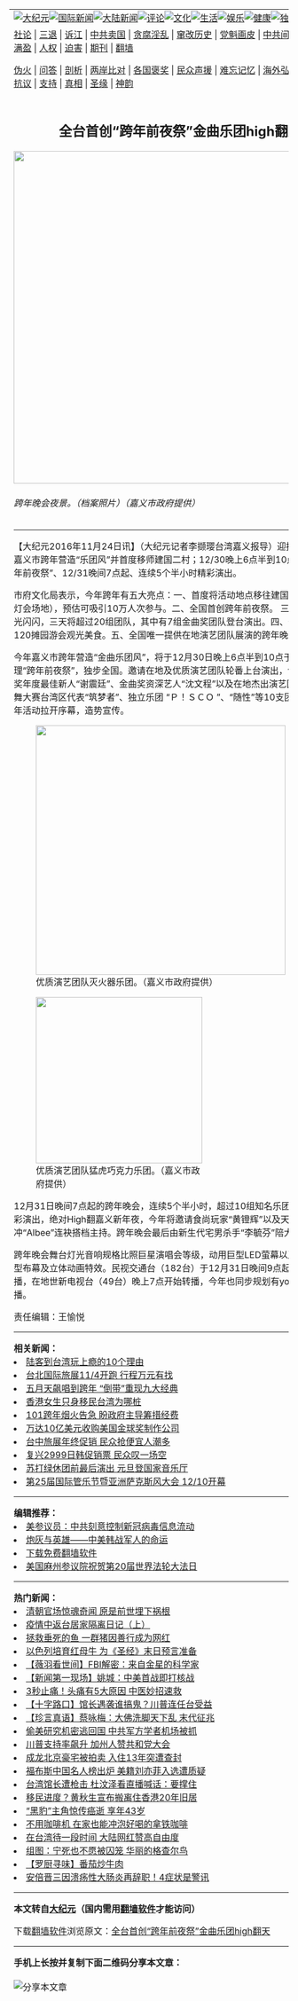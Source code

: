<a name="1" id="1" target="_blank"></a><span id="1"></span>  <table align=center border="0"><tr><td colspan="2" valign=TOP><a href="/gb/nsc413.md#1"><img src="https://raw.githubusercontent.com/vebhse3774/www/master/t/djy/1.jpg" title="大纪元"></a><a href="/gb/n24hr.md#1"><img src="https://raw.githubusercontent.com/vebhse3774/www/master/t/djy/3.jpg" title="国际新闻"></a><a href="/gb/nsc413.md#1"><img src="https://raw.githubusercontent.com/vebhse3774/www/master/t/djy/4.jpg" title="大陆新闻"></a><a href="/gb/news392.md#1"><img src="https://raw.githubusercontent.com/vebhse3774/www/master/t/djy/5.jpg" title="评论"></a><a href="/gb/news2007.md#1"><img src="https://raw.githubusercontent.com/vebhse3774/www/master/t/djy/6.jpg" title="文化"></a><a href="/gb/news2008.md#1"><img src="https://raw.githubusercontent.com/vebhse3774/www/master/t/djy/7.jpg" title="生活"></a><a href="/gb/ncyule.md#1"><img src="https://raw.githubusercontent.com/vebhse3774/www/master/t/djy/8.jpg" title="娱乐"></a><a href="/gb/nsc1002.md#1"><img src="https://raw.githubusercontent.com/vebhse3774/www/master/t/djy/9.jpg" title="健康"><a href="/gb/nf6092.md#1"><img src="https://raw.githubusercontent.com/vebhse3774/www/master/t/djy/10a.jpg" title="独家"></a><a href="/gb/nf4514.md#1"><img src="https://raw.githubusercontent.com/vebhse3774/www/master/t/djy/12a.jpg" title="头条"></a></td></tr>  <tr><td colspan="2" valign=TOP><a target="_blank" href="/gb/9p.md#1">社论</a> | <a target="_blank" href="/gb/nf5657.md#1">三退</a> | <a target="_blank" href="/gb/nf6124.md#1">诉江</a> | <a target="_blank" href="/gb/nf1176117.md#1">中共卖国</a> | <a target="_blank" href="/gb/nf5773.md#1">贪腐淫乱</a> | <a target="_blank" href="/gb/nf1176115.md#1">窜改历史</a> | <a target="_blank" href="/gb/nf1176107.md#1">党魁画皮</a> | <a target="_blank" href="/gb/nf1320400.md#1">中共间谍</a> | <a target="_blank" href="/gb/nf1176114.md#1">破坏传统</a> | <a target="_blank" href="https://github.com/fqnews/ntdtv/blob/master/gb/prog447_1.md#1">恶贯满盈</a> | <a target="_blank" href="/gb/ncid278.md#1">人权</a> | <a target="_blank" href="/gb/nf1176111.md#1">迫害</a> | <a target="_blank" href="https://gitlab.com/szzdlab/mh-qikan/blob/master/README.md#1">期刊</a> | <a target="_blank" href="https://github.com/bannedbook/fanqiang/wiki">翻墙</a></p>
<p><a target="_blank" href="/gb/nf5562.md#1">伪火</a> | <a target="_blank" href="/gb/nf4378.md#1">问答</a> | <a target="_blank" href="/gb/nf5792.md#1">剖析</a> | <a target="_blank" href="/gb/nf5735.md#1">两岸比对</a> | <a target="_blank" href="/gb/nf6119.md#1">各国褒奖</a> | <a target="_blank" href="/gb/nf6120.md#1">民众声援</a> | <a target="_blank" href="/gb/nf1188594.md#1">难忘记忆</a> | <a target="_blank" href="/gb/nf3180.md#1">海外弘传</a> | <a target="_blank" href="/gb/nf5410.md#1">万人上访</a> | <a target="_blank" href="https://github.com/fqnews/ntdtv/blob/master/gb/prog1530_1.md#1">和平抗议</a> | <a target="_blank" href="/gb/nf4386.md#1">支持</a> | <a target="_blank" href="/gb/nf4389.md#1">真相</a> | <a target="_blank" href="/gb/nf5790.md#1">圣缘</a> | <a target="_blank" href="/gb/nf4786.md#1">神韵</a></td></tr>  <tr><td valign=TOP width="626"><h2 align=center>全台首创“跨年前夜祭”金曲乐团high翻天</h2>  <img width="600" src="https://i.epochtimes.com/assets/uploads/2016/11/1611240429032357-600x400.jpg" />  <h6>跨年晚会夜景。（档案照片）（嘉义市政府提供）  </h6>  <hr>  <p>【大纪元2016年11月24日讯】（大纪元记者李撷璎台湾嘉义报导）迎接2017，今年嘉义市<ahref="/gb/tag/%E8%B7%A8%E5%B9%B4.md#1">跨年</a>营造“乐团风”并首度移师建国二村；12/30晚上6点半到10点全国首创“<ahref="/gb/tag/%E8%B7%A8%E5%B9%B4%E5%89%8D%E5%A4%9C%E7%A5%AD.md#1">跨年前夜祭</a>”、12/31晚间7点起、连续5个半小时精彩演出。</p>
  <p>市府文化局表示，今年<ahref="/gb/tag/%E8%B7%A8%E5%B9%B4.md#1">跨年</a>有五大亮点：一、首度将活动地点移往建国二村（原台湾灯会场地），预估可吸引10万人次参与。二、全国首创<ahref="/gb/tag/%E8%B7%A8%E5%B9%B4%E5%89%8D%E5%A4%9C%E7%A5%AD.md#1">跨年前夜祭</a>。 三、演出阵容金光闪闪，三天将超过20组团队，其中有7组金曲奖团队登台演出。四、预计规划至少120摊园游会观光美食。五、全国唯一提供在地演艺团队展演的跨年晚会。</p>
  <p>今年嘉义市跨年营造“金曲乐团风”，将于12月30日晚上6点半到10点于活动主场地办理“跨年前夜祭”，独步全国。邀请在地及优质演艺团队轮番上台演出，包括2016金曲奖年度最佳新人“谢震廷”、金曲奖资深艺人“沈文程”以及在地杰出演艺团队、世界街舞大赛台湾区代表“筑梦者”、独立乐团 “Ｐ！ＳＣＯ ”、“随性”等10支团队，提前为跨年活动拉开序幕，造势宣传。</p>
  <figure id="attachment_8524109" style="width: 450px" class="wp-caption aligncenter"><ahref="https://i.epochtimes.com/assets/uploads/2016/11/1611240429222357.jpg"><img class="wp-image-8524109 size-medium" src="https://i.epochtimes.com/assets/uploads/2016/11/1611240429222357-450x300.jpg" width="450" b="300" /></a><figcaption class="wp-caption-text">优质演艺团队灭火器乐团。（嘉义市政府提供）</figcaption></figure>  <figure id="attachment_8524110" style="width: 300px" class="wp-caption aligncenter"><ahref="https://i.epochtimes.com/assets/uploads/2016/11/1611240429122357.jpg"><img class="wp-image-8524110 size-small" src="https://i.epochtimes.com/assets/uploads/2016/11/1611240429122357-300x435.jpg" width="300" b="435" /></a><figcaption class="wp-caption-text">优质演艺团队猛虎巧克力乐团。（嘉义市政府提供）</figcaption></figure>  <p>12月31日晚间7点起的跨年晚会，连续5个半小时，超过10组知名乐团及艺人团队精彩演出，绝对High翻嘉义新年夜，今年将邀请食尚玩家“黄镫辉”以及天才冲冲冲“Albee”连袂搭档主持。跨年晚会最后由新生代宅男杀手“李毓芬”陪大家迎接新年。</p>
  <p>跨年晚会舞台灯光音响规格比照巨星演唱会等级，动用巨型LED萤幕以及4座300吋巨型布幕及立体动画特效。民视交通台（182台）于12月31日晚间9点起现场实况转播，在地世新电视台（49台）晚上7点开始转播，今年也同步规划有youtube网路直播。</p>
  <p>责任编辑：王愉悦</p>
    <hr>      <strong>相关新闻：</strong>  <li><a href="/gb/16/10/22/n8421321.md#1">陆客到台湾玩上瘾的10个理由</a></li>  <li><a href="/gb/16/10/24/n8427480.md#1">台北国际旅展11/4开跑 行程万元有找</a></li>  <li><a href="/gb/16/10/28/n8437549.md#1">五月天飙唱到跨年 “倒带”重现九大经典</a></li>  <li><a href="/gb/16/10/30/n8442947.md#1">香港女生只身移民台湾为哪桩</a></li>  <li><a href="/gb/16/11/3/n8456888.md#1">101跨年烟火告急  盼政府主导筹措经费</a></li>  <li><a href="/gb/16/11/4/n8460751.md#1">万达10亿美元收购美国金球奖制作公司</a></li>  <li><a href="/gb/16/11/18/n8505163.md#1">台中旅展年终促销  民众抢便宜人潮多</a></li>  <li><a href="/gb/16/11/22/n8515187.md#1">复兴2999日韩促销票 民众叹一场空</a></li>  <li><a href="/gb/16/11/22/n8517494.md#1">苏打绿休团前最后演出 元旦登国家音乐厅</a></li>  <li><a href="/gb/16/11/23/n8520594.md#1">第25届国际管乐节暨亚洲萨克斯风大会 12/10开幕</a></li>  <hr>      <strong>编辑推荐：</strong>  <li><a href="/gb/20/2/22/n11887949.md#1">美参议员：中共刻意控制新冠病毒信息流动</a></li>  <li><a href="/gb/18/8/3/n10612921.md#1" target="_blank">炮灰与英雄——中美韩战军人的命运</a></li><li><a href="https://github.com/bannedbook/fanqiang/wiki" target="_blank">下载免费翻墙软件</a></li><li><a href="/gb/19/5/7/n11240138.md#1" target="_blank">美国麻州参议院祝贺第20届世界法轮大法日</a></li>  <hr>    <strong>热门新闻：</strong>  <li><a href="/gb/20/8/23/n12352151.md#1">清朝官场惊魂奇闻 原是前世埋下祸根</a></li>  <li><a href="/gb/20/8/24/n12353266.md#1">疫情中返台居家隔离日记（上）</a></li>  <li><a href="/gb/20/8/28/n12363346.md#1">拯救垂死的鱼 一群猪因善行成为网红</a></li>  <li><a href="/gb/20/8/24/n12353478.md#1">以色列培育红母牛 为《圣经》末日预言准备</a></li>  <li><a href="/gb/20/8/29/n12366370.md#1">【薇羽看世间】FBI解密：来自金星的科学家</a></li>  <li><a href="/gb/20/8/30/n12367808.md#1">【新闻第一现场】姚城：中美首战即打核战</a></li>  <li><a href="/gb/20/8/28/n12365218.md#1">3秒止痛！头痛有5大原因 中医妙招速救</a></li>  <li><a href="/gb/20/8/29/n12365776.md#1">【十字路口】馆长遇袭谁搞鬼？川普连任台受益</a></li>  <li><a href="/gb/20/8/28/n12364079.md#1">【珍言真语】蔡咏梅：大佛洗脚天下乱 末代征兆</a></li>  <li><a href="/gb/20/8/29/n12365460.md#1">偷美研究机密逃回国 中共军方学者机场被抓</a></li>  <li><a href="/gb/20/8/29/n12365540.md#1">川普支持率飙升 加州人赞共和党大会</a></li>  <li><a href="/gb/20/8/28/n12365016.md#1">成龙北京豪宅被拍卖 入住13年突遭查封</a></li>  <li><a href="/gb/20/8/27/n12362661.md#1">福布斯中国名人榜出炉 美籍刘亦菲入选遭质疑</a></li>  <li><a href="/gb/20/8/28/n12365345.md#1">台湾馆长遭枪击 杜汶泽看直播喊话：要撑住</a></li>  <li><a href="/gb/20/8/30/n12368200.md#1">移民进度？黄秋生宣布搬离住香港20年旧居</a></li>  <li><a href="/gb/20/8/29/n12365632.md#1">“黑豹”主角惊传癌逝 享年43岁</a></li>  <li><a href="/gb/20/8/28/n12363545.md#1">不用咖啡机 在家也能冲泡好喝的拿铁咖啡</a></li>  <li><a href="/gb/20/8/28/n12363839.md#1">在台湾待一段时间 大陆网红赞高自由度</a></li>  <li><a href="/gb/20/8/26/n12359734.md#1">组图：宁死也不愿被囚笼 华丽的格查尔鸟</a></li>  <li><a href="/gb/20/8/25/n12357051.md#1">【罗厨寻味】番茄炒牛肉</a></li>  <li><a href="/gb/20/8/28/n12363975.md#1">安倍晋三因溃疡性大肠炎再辞职！4症状是警讯</a></li>  <hr>    <strong>本文转自<a href="https://www.epochtimes.com">大纪元</a>（国内需用<a href="https://github.com/bannedbook/fanqiang/wiki">翻墙软件</a>才能访问）</strong><p>下载<a href="https://github.com/bannedbook/fanqiang/wiki">翻墙软件</a>浏览原文：<a href="https://www.epochtimes.com/gb/16/11/24/n8523953.htm">全台首创“跨年前夜祭”金曲乐团high翻天</a></p>
<hr>    <strong>手机上长按并复制下面二维码分享本文章：</strong><br><br><img src="http://www.szzd.org/v.php?action=qrcode&url=/gb/16/11/24/n8523953.md%231" title="分享本文章"></td><td valign=TOP><a href="/gb/16/1/21/n4622075.md?dfh#1" target="_blank"><img src="https://raw.githubusercontent.com/vebhse3774/djy/master/gb/300/wei-f1.jpg" title="中共的伪火骗局"  alt="中共的伪火骗局"></a><br><a href="https://github.com/vebhse3774/www/blob/master/README.md?dfh#9" target="_blank"><img src="https://raw.githubusercontent.com/vebhse3774/djy/master/gb/300/yong-h.jpg" title="永恒的见证"  alt="永恒的见证"></a><br><a href="/gb/13/9/29/n3974789.md?dfh#1" target="_blank"><img src="https://raw.githubusercontent.com/vebhse3774/djy/master/gb/300/shang-lnz.jpg" title="善良女子被中共投男牢"  alt="善良女子被中共投男牢"></a><br><a href="/gb/16/3/16/n4663449.md?dfh#1" target="_blank"><img src="https://raw.githubusercontent.com/vebhse3774/djy/master/gb/300/huo-z3.jpg" title="警卫目击活摘器官"  alt="警卫目击活摘器官"></a><br><a href="/gb/16/8/7/n8177641.md?dfh#1" target="_blank"><img src="https://raw.githubusercontent.com/vebhse3774/djy/master/gb/300/huo-z4.jpg" title="证人描述活摘恐怖"  alt="证人描述活摘恐怖"></a><br><a href="/gb/10/4/19/n2881569.md?dfh#1" target="_blank"><img src="https://raw.githubusercontent.com/vebhse3774/djy/master/gb/300/huo-z1.jpg" title="揭开活摘器官黑幕"  alt="揭开活摘器官黑幕"></a><br><a href="/gb/10/11/7/n3077476.md?dfh#1" target="_blank"><img src="https://raw.githubusercontent.com/vebhse3774/djy/master/gb/300/ma-ks.jpg" title="马克思的成魔之路"  alt="马克思的成魔之路"></a><br><a href="/gb/14/6/9/n4173977.md?dfh#1" target="_blank"><img src="https://raw.githubusercontent.com/vebhse3774/djy/master/gb/300/chang-zs.jpg" title="藏字石 蕴天机"  alt="藏字石 蕴天机"></a><br><a href="/gb/18/5/10/n10381511.md?dfh#1" target="_blank"><img src="https://raw.githubusercontent.com/vebhse3774/djy/master/gb/300/st1.jpg" title="关注3亿人三退"  alt="关注3亿人三退"></a><br><a href="/gb/18/3/21/n10237682.md?dfh#1" target="_blank"><img src="https://raw.githubusercontent.com/vebhse3774/djy/master/gb/300/jie-t.jpg" title="解体中共复兴中华"  alt="解体中共复兴中华"></a><br><a href="/gb/9/2/9/n2422991.md?dfh#1" target="_blank"><img src="https://raw.githubusercontent.com/vebhse3774/djy/master/gb/300/gao-zs.jpg" title="中共迫害良心律师"  alt="中共迫害良心律师"></a><br><a href="/gb/18/12/9/n10900044.md?dfh#1" target="_blank"><img src="https://raw.githubusercontent.com/vebhse3774/djy/master/gb/300/sj1.jpg" title="303万人举报江泽民"  alt="303万人举报江泽民"></a><br><a href="/gb/18/8/28/n10672014.md?dfh#1" target="_blank"><img src="https://raw.githubusercontent.com/vebhse3774/djy/master/gb/300/sj2.jpg" title="这些官员为何起诉江泽民"  alt="这些官员为何起诉江泽民"></a><br><a href="/gb/8/12/18/n2367165.md?dfh#1" target="_blank"><img src="https://raw.githubusercontent.com/vebhse3774/djy/master/gb/300/liangan.jpg" title="海峡两岸的强烈对比"  alt="海峡两岸的强烈对比"></a><br><a href="/gb/15/12/10/n4593139.md?dfh#1" target="_blank"><img src="https://raw.githubusercontent.com/vebhse3774/djy/master/gb/300/jia-ndzl.jpg" title="加拿大总理的贺信"  alt="加拿大总理的贺信"></a><br><a href="/gb/11/6/17/n3289382.md?dfh#1" target="_blank"><img src="https://raw.githubusercontent.com/vebhse3774/djy/master/gb/300/xiao-wd.jpg" title="探寻真相兼听则明"  alt="探寻真相兼听则明"></a><br><a href="/gb/18/10/27/n10812623.md?dfh#1" target="_blank"><img src="https://raw.githubusercontent.com/vebhse3774/djy/master/gb/300/yindu.jpg" title="印度媒体报道东方"  alt="印度媒体报道东方"></a><br><a href="/gb/18/6/9/n10469652.md?dfh#1" target="_blank"><img src="https://raw.githubusercontent.com/vebhse3774/djy/master/gb/300/xie-j.jpg" title="不一样的海外校园"  alt="不一样的海外校园"></a><br><a href="/gb/7/4/5/n1669415.md?dfh#1" target="_blank"><img src="https://raw.githubusercontent.com/vebhse3774/djy/master/gb/300/li-up.jpg" title="从大师到徒弟的传奇"  alt="从大师到徒弟的传奇"></a><br><a href="/gb/17/5/26/n9191512.md?dfh#1" target="_blank"><img src="https://raw.githubusercontent.com/vebhse3774/djy/master/gb/300/zfl2.jpg" title="亿万人与东方一本奇书"  alt="亿万人与东方一本奇书"></a><br><a href="/gb/13/11/27/n4020290.md?dfh#1" target="_blank"><img src="https://raw.githubusercontent.com/vebhse3774/djy/master/gb/300/zhen-h.jpg" title="大陆见不到的震撼场面"  alt="大陆见不到的震撼场面"></a><br><a href="/gb/15/7/17/n4482910.md?dfh#1" target="_blank"><img src="https://raw.githubusercontent.com/vebhse3774/djy/master/gb/300/dalu-sk.jpg" title="人心向善 大陆当初盛况"  alt="人心向善 大陆当初盛况"></a><br><a href="/gb/19/1/5/n10955468.md?dfh#1" target="_blank"><img src="https://raw.githubusercontent.com/vebhse3774/djy/master/gb/300/zfl1.jpg" title="追寻真理 这书讲什么"  alt="追寻真理 这书讲什么"></a><br><a href="https://github.com/bannedbook/fanqiang/wiki" target="_blank"><img src="https://raw.githubusercontent.com/vebhse3774/djy/master/gb/300/fq1.jpg" title="下载免费翻墙软件"  alt="下载免费翻墙软件"></a><br></td></tr></table>